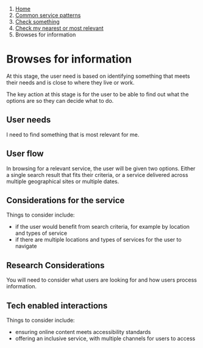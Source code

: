 1.  [Home](/docs/core/contents)
2.	[Common service patterns](/docs/documentation/core/common-service-patterns/overview)
3.  [Check something](docs/documentation/core/common-service-patterns/service-patterns/check-something/overview)
4.  [Check my nearest or most relevant](/docs/documentation/core/common-service-patterns/service-patterns/check-something/check-my-nearest/overview)
5.  Browses for information

# Browses for information
At this stage, the user need is based on identifying something that meets their needs and is close to where they live or work.

The key action at this stage is for the user to be able to find out what the options are so they can decide what to do. 

## User needs

I need to find something that is most relevant for me. 

## User flow

In browsing for a relevant service, the user will be given two options. Either a single search result that fits their criteria, or a service delivered across multiple geographical sites or multiple dates.

## Considerations for the service

Things to consider include:

* if the user would benefit from search criteria, for example by location and types of service
* if there are multiple locations and types of services for the user to navigate

## Research Considerations 

You will need to consider what users are looking for and how users process information.

## Tech enabled interactions 

Things to consider include:

* ensuring online content meets accessibility standards
* offering an inclusive service, with multiple channels for users to access
